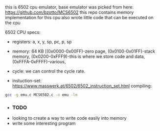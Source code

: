 this is 6502 cpu emulator,
base emulator was picked from here: https://github.com/bzotto/MCS6502
this repo contains memory implementation for this cpu
also wrote little code that can be executed on the cpu

6502 CPU specs:

- registers: a, x, y, sp, pc, p, sp

- memory: 64 KB [(0x0000-0x00FF)-zero page, (0x0100-0x01FF)-stack memory, (0x0200-0xFFF9)-this is where we store code and data, (0xFFFA-0xFFFF)-various, 

- cycle: we can control the cycle rate.

- instuction-set: https://www.masswerk.at/6502/6502_instruction_set.html
compiling:
```bash
gcc -g emu.c MCS6502.c -o emu -lm 
```

- ### TODO
- looking to create a way to write code easily into memory
- write some interesting program
